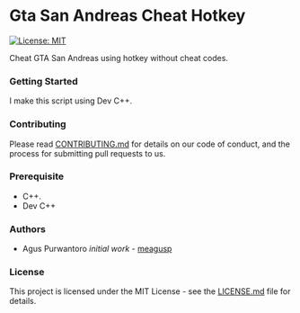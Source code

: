 # Gta San Andreas Cheat Hotkey

[![License: MIT](https://img.shields.io/badge/License-MIT-yellow.svg)](https://opensource.org/licenses/MIT) 

Cheat GTA San Andreas using hotkey without cheat codes.

### Getting Started

I make this script using Dev C++.

### Contributing

Please read [CONTRIBUTING.md](CONTRIBUTING.md) for details on our code of conduct, and the process for submitting pull requests to us.

### Prerequisite

* C++.
* Dev C++

### Authors

* Agus Purwantoro *initial work* - [meagusp](https://github.com/meagusp)

### License

This project is licensed under the MIT License - see the [LICENSE.md](LICENSE.md) file for details.
